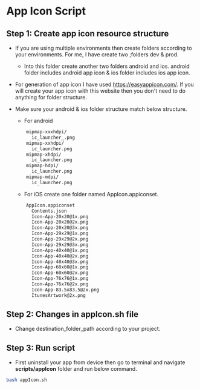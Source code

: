 # App Icon Script

## Step 1: Create app icon resource structure

- If you are using multiple environments then create folders according to your environments. For me, I have create two ;folders dev & prod.
  - Into this folder create another two folders android and ios. android folder includes android app icon & ios folder includes ios app icon.
- For generation of app icon I have used <https://easyappicon.com/>. If you will create your app icon with this website then you don't need to do anything for folder structure.

- Make sure your android & ios folder structure match below structure.

  - For android

  ```bash
      mipmap-xxxhdpi/
        ic_launcher_.png
      mipmap-xxhdpi/
        ic_launcher.png
      mipmap-xhdpi/
        ic_launcher.png
      mipmap-hdpi/
        ic_launcher.png
      mipmap-mdpi/
        ic_launcher.png
  ```

  - For iOS create one folder named AppIcon.appiconset.

  ```bash
      AppIcon.appiconset
        Contents.json
        Icon-App-20x20@1x.png
        Icon-App-20x20@2x.png
        Icon-App-20x20@3x.png
        Icon-App-29x29@1x.png
        Icon-App-29x29@2x.png
        Icon-App-29x29@3x.png
        Icon-App-40x40@1x.png
        Icon-App-40x40@2x.png
        Icon-App-40x40@3x.png
        Icon-App-60x60@1x.png
        Icon-App-60x60@2x.png
        Icon-App-76x76@1x.png
        Icon-App-76x76@2x.png
        Icon-App-83.5x83.5@2x.png
        ItunesArtwork@2x.png
  ```

## Step 2: Changes in appIcon.sh file

- Change destination_folder_path according to your project.

## Step 3: Run script

- First uninstall your app from device then go to terminal and navigate **scripts/appIcon** folder and run below command.

```bash
bash appIcon.sh
```

